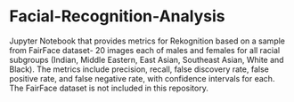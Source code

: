 # Facial-Recognition-Analysis

Jupyter Notebook that provides metrics for Rekognition based on a sample from FairFace dataset- 20 images each of males and females for all racial subgroups (Indian, Middle Eastern, East Asian, Southeast Asian, White and Black). The metrics include precision, recall, false discovery rate, false positive rate, and false negative rate, with confidence intervals for each. The FairFace dataset is not included in this repository. 
